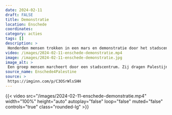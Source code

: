 ```yaml
---
date: 2024-02-11
draft: FALSE
title: Demonstratie
location: Enschede
coordinates: 
category: acties
tags: []
description: > 
 Honderden mensen trokken in een mars en demonstratie door het stadscentrum van Enschede.
video: /images/2024-02-11-enschede-demonstratie.mp4
image: /images/2024-02-11-enschede-demonstratie.jpg
image_alt: > 
 Een groep mensen marcheert door een stadscentrum. Zij dragen Palestijnse vlaggen. Voorop loopt een groep kinderen met een spandoek, met daarop de tekst (in het Engels): 'Zij hebben namen. Zij hadden dromen', plus de namen van duizenden mensen die door de zionistische bezetter vermoord zijn.
source_name: Enschede4Palestine
source: > 
 https://imginn.com/p/C3OSrWlsSHH
---
```

{{< video src="/images/2024-02-11-enschede-demonstratie.mp4" width="100%" height="auto" autoplay="false" loop="false" muted="false" controls="true" class="rounded-lg" >}}